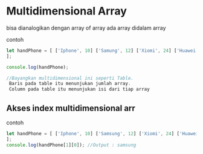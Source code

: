 # Multidimensional Array

bisa dianalogikan dengan array of array ada array didalam array

contoh

```js
let handPhone = [ ['Iphone', 10] ['Samung', 12] ['Xiomi', 24] ['Huawei', 8];
];

console.log(handPhone);

//Bayangkan multidimensional ini seperti Table.
 Baris pada table itu menunjukan jumlah array.
 Column pada table itu menunjukan isi dari tiap array
```

## Akses index multidimensional arr

contoh

```js
let handPhone = [ ['Iphone', 10] ['Samsung', 12] ['Xiomi', 24] ['Huawei', 8];
];
console.log(handPhone[1][0]); //Output : samsung
```
